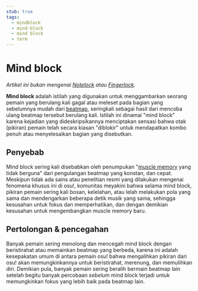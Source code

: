 ```yaml
---
stub: true
tags:
  - mindblock
  - mind-block
  - mind block
  - term
---
```


# Mind block

*Artikel ini bukan mengenai [Notelock](/wiki/Gameplay/Notelock) atau [Fingerlock](/wiki/Gameplay/Fingerlock).*

**Mind block** adalah istilah yang digunakan untuk menggambarkan seorang pemain yang berulang kali gagal atau meleset pada bagian yang sebelumnya mudah dari [beatmap](/wiki/Beatmap), seringkali sebagai hasil dari mencoba ulang beatmap tersebut berulang kali. Istilah ini dinamai "mind block" karena kejadian yang dideskripsikannya menciptakan sensasi bahwa otak (pikiran) pemain telah secara kiasan "diblokir" untuk mendapatkan kombo penuh atau menyelesaikan bagian yang disebutkan.

## Penyebab

Mind block sering kali disebabkan oleh penumpukan "[muscle memory](https://en.wikipedia.org/wiki/Muscle_memory) yang tidak berguna" dari pengulangan beatmap yang konstan, dan cepat. Meskipun tidak ada sains atau penelitian resmi yang dilakukan mengenai fenomena khusus ini di osu!, komunitas meyakini bahwa selama mind block, pikiran pemain sering kali bosan, kelelahan, atau lelah melakukan pola yang sama dan mendengarkan beberapa detik musik yang sama, sehingga kesusahan untuk fokus dan memperhatikan, dan dengan demikian kesusahan untuk mengembangkan muscle memory baru.

## Pertolongan & pencegahan

Banyak pemain sering menolong dan mencegah mind block dengan beristirahat atau memainkan beatmap yang berbeda, karena ini adalah kesepakatan umum di antara pemain osu! bahwa mengalihkan pikiran dari osu! akan memungkinkannya untuk beristirahat, merenung, dan memulihkan diri. Demikian pula, banyak pemain sering beralih bermain beatmap lain setelah begitu banyak percobaan *sebelum* mind block terjadi untuk memungkinkan fokus yang lebih baik pada beatmap lain.
